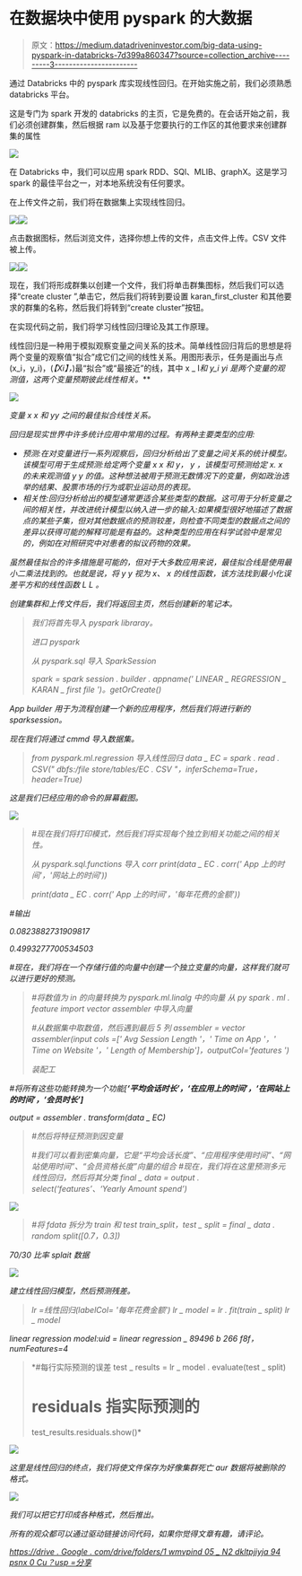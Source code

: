 # 在数据块中使用 pyspark 的大数据

> 原文：<https://medium.datadriveninvestor.com/big-data-using-pyspark-in-databricks-7d399a860347?source=collection_archive---------3----------------------->

通过 Databricks 中的 pyspark 库实现线性回归。在开始实施之前，我们必须熟悉 databricks 平台。

这是专门为 spark 开发的 databricks 的主页，它是免费的。在会话开始之前，我们必须创建群集，然后根据 ram 以及基于您要执行的工作区的其他要求来创建群集的属性

![](img/f773f7e677b3935f4c1b2f7a403e56b5.png)

在 Databricks 中，我们可以应用 spark RDD、SQl、MLIB、graphX。这是学习 spark 的最佳平台之一，对本地系统没有任何要求。

在上传文件之前，我们将在数据集上实现线性回归。

![](img/3764dfaf8b673555491f2c0be4d16462.png)![](img/e72cd8501ff179d161da8c02b26a6192.png)

点击数据图标，然后浏览文件，选择你想上传的文件，点击文件上传。CSV 文件被上传。

![](img/6769c0b035c526f5741cf65d3e68f6f8.png)![](img/9ec92267586a5f55d27ea015c627790d.png)

现在，我们将形成群集以创建一个文件，我们将单击群集图标，然后我们可以选择“create cluster ”,单击它，然后我们将转到要设置 karan_first_cluster 和其他要求的群集的名称，然后我们将转到“create cluster”按钮。

在实现代码之前，我们将学习线性回归理论及其工作原理。

线性回归是一种用于模拟观察变量之间关系的技术。简单线性回归背后的思想是将两个变量的观察值“拟合”成它们之间的线性关系。用图形表示，任务是画出与点(x_i，y_i)，(*【Xi】，*)最“拟合”或“最接近”的线，其中 x _ I*和 y_i *yi* 是两个变量的观测值，这两个变量预期彼此线性相关。***

*![](img/cfdcfa759353b802481f437b40ea7bd3.png)*

**变量* x *x 和 yy 之间的最佳拟合线性关系。**

*回归是现实世界中许多统计应用中常用的过程。有两种主要类型的应用:*

*   *预测:在对变量进行一系列观察后，回归分析给出了变量之间关系的统计模型。该模型可用于生成预测:给定两个变量 x *x* 和 y， *y* ，该模型可预测给定 x. *x* 的未来观测值 y *y* 的值。这种想法被用于预测无数情况下的变量，例如政治选举的结果、股票市场的行为或职业运动员的表现。*
*   *相关性:回归分析给出的模型通常更适合某些类型的数据。这可用于分析变量之间的相关性，并改进统计模型以纳入进一步的输入:如果模型很好地描述了数据点的某些子集，但对其他数据点的预测较差，则检查不同类型的数据点之间的差异以获得可能的解释可能是有益的。这种类型的应用在科学试验中是常见的，例如在对照研究中对患者的拟议药物的效果。*

*虽然最佳拟合的许多措施是可能的，但对于大多数应用来说，最佳拟合线是使用最小二乘法找到的。也就是说，将 y *y* 视为 x、 *x* 的线性函数，该方法找到最小化误差平方和的线性函数 L *L* 。*

*创建集群和上传文件后，我们将返回主页，然后创建新的笔记本。*

> *我们将首先导入 pyspark libraray。*
> 
> *进口 pyspark*
> 
> *从 pyspark.sql 导入 SparkSession*
> 
> *spark = spark session . builder . appname(' LINEAR _ REGRESSION _ KARAN _ first file ')。getOrCreate()*

*App builder 用于为流程创建一个新的应用程序，然后我们将进行新的 sparksession。*

*现在我们将通过 cmmd 导入数据集。*

> *from pyspark.ml.regression 导入线性回归
> data _ EC = spark . read . CSV(" dbfs:/file store/tables/EC . CSV "，inferSchema=True，header=True)*

*这是我们已经应用的命令的屏幕截图。*

*![](img/901bb138245b6064c76d2a1f7c5cf017.png)*

> *#现在我们将打印模式，然后我们将实现每个独立到相关功能之间的相关性。*
> 
> *从 pyspark.sql.functions 导入 corr
> print(data _ EC . corr(' App 上的时间'，'网站上的时间'))*
> 
> *print(data _ EC . corr(' App 上的时间'，'每年花费的金额'))*

*#输出*

*0.0823882731909817*

*0.4993277700534503*

*#现在，我们将在一个存储行值的向量中创建一个独立变量的向量，这样我们就可以进行更好的预测。*

> *#将数值为 in 的向量转换为 pyspark.ml.linalg 中的向量
> 从 py spark . ml . feature import vector assembler 中导入向量* 
> 
> *#从数据集中取数值，然后遇到最后 5 列
> assembler = vector assembler(input cols =[' Avg Session Length '，' Time on App '，' Time on Website '，' Length of Membership']，outputCol='features ')*
> 
> *装配工*

*#将所有这些功能转换为一个功能[**‘平均会话时长’，‘在应用上的时间’，‘在网站上的时间’，‘会员时长’]***

*output = assembler . transform(data _ EC)*

> *#然后将特征预测到因变量*
> 
> *#我们可以看到密集向量，它是“平均会话长度”、“应用程序使用时间”、“网站使用时间”、“会员资格长度”向量的组合
> #现在，我们将在这里预测多元线性回归，然后将其分类
> final _ data = output . select(‘features’、‘Yearly Amount spend’)*

*![](img/f6cd59659d9d109d36901f4c00a09b2a.png)*

> *#将 fdata 拆分为 train 和 test
> train_split，test _ split = final _ data . random split([0.7，0.3])*

*70/30 比率 splait 数据*

*![](img/f66bf72ca0d7149884d3b9f3aa5ab19e.png)*

*建立线性回归模型，然后预测残差。*

> *lr =线性回归(labelCol= '每年花费金额')
> lr _ model = lr . fit(train _ split)
> lr _ model*

*linear regression model:uid = linear regression _ 89496 b 266 f8f，numFeatures=4*

> *#每行实际预测的误差
> test _ results = lr _ model . evaluate(test _ split)
> # residuals 指实际预测的
> test_results.residuals.show()*

*![](img/64cac22893f27fa8712b5127f65384f6.png)*

*这里是线性回归的终点，我们将使文件保存为好像集群死亡 aur 数据将被删除的格式。*

*![](img/290f8026c5455be974f87eac215fcd46.png)*

*我们可以把它打印成各种格式，然后推出。*

*所有的观众都可以通过驱动链接访问代码，如果你觉得文章有趣，请评论。*

*[https://drive . Google . com/drive/folders/1 wmvpind 05 _ N2 dkltpjiyja 94 psnx 0 Cu？usp =分享](https://drive.google.com/drive/folders/1mWmvpINd05_n2DKLtPJiyjA94PSNX0Cu?usp=sharing)*